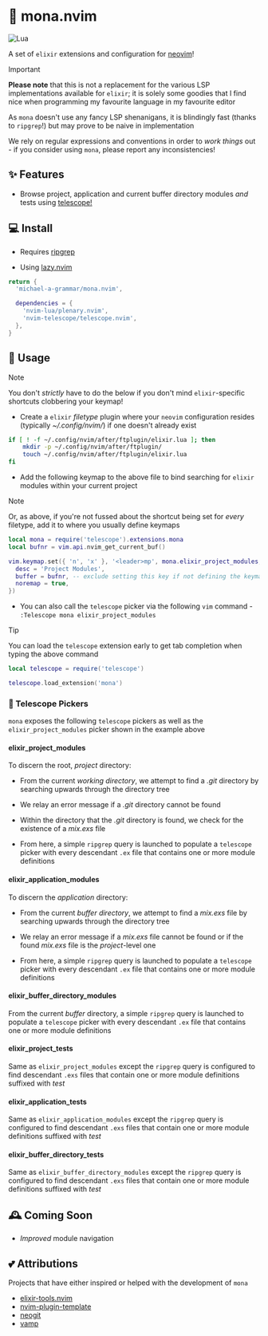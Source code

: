 # 🧪 mona.nvim

![Lua](https://img.shields.io/badge/Made%20with%20Lua-blueviolet.svg?style=for-the-badge&logo=lua)

A set of `elixir` extensions and configuration for [neovim](https://neovim.io/)!

> [!IMPORTANT]
**Please note** that this is not a replacement for the various LSP implementations available for `elixir`; it is solely some
goodies that I find nice when programming my favourite language in my favourite editor

As `mona` doesn't use any fancy LSP shenanigans, it is blindingly fast (thanks to `ripgrep`!) but may prove to be naive in implementation

We rely on regular expressions and conventions in order to _work things_ out - if you consider using `mona`, please report any inconsistencies!

## ✨ Features

- Browse project, application and current buffer directory modules _and_ tests using [telescope!](https://github.com/nvim-telescope/telescope.nvim)

## 💻 Install

- Requires [ripgrep](https://github.com/BurntSushi/ripgrep)

- Using [lazy.nvim](https://github.com/folke/lazy.nvim)

```lua
return {
  'michael-a-grammar/mona.nvim',

  dependencies = {
    'nvim-lua/plenary.nvim',
    'nvim-telescope/telescope.nvim',
  },
}
```

## 🚀 Usage

> [!NOTE]
You don't *strictly* have to do the below if you don't mind `elixir`-specific shortcuts clobbering your keymap!

- Create a `elixir` _filetype_ plugin where your `neovim` configuration resides (typically *~/.config/nvim/*) if one doesn't already exist

```bash
if [ ! -f ~/.config/nvim/after/ftplugin/elixir.lua ]; then
    mkdir -p ~/.config/nvim/after/ftplugin/
    touch ~/.config/nvim/after/ftplugin/elixir.lua
fi
```

- Add the following keymap to the above file to bind searching for `elixir` modules within your current project

> [!NOTE]
Or, as above, if you're not fussed about the shortcut being set for _every_ filetype, add it to where you usually define keymaps


```lua
local mona = require('telescope').extensions.mona
local bufnr = vim.api.nvim_get_current_buf()

vim.keymap.set({ 'n', 'x' }, '<leader>mp', mona.elixir_project_modules, {
  desc = 'Project Modules',
  buffer = bufnr, -- exclude setting this key if not defining the keymap within the `elixir` filetype plugin
  noremap = true,
})

```

- You can also call the `telescope` picker via the following `vim` command - `:Telescope mona elixir_project_modules`

> [!TIP]
You can load the `telescope` extension early to get tab completion when typing the above command

```lua
local telescope = require('telescope')

telescope.load_extension('mona')
```

### 🔭 Telescope Pickers

`mona` exposes the following `telescope` pickers as well as the `elixir_project_modules` picker shown in the example above

#### elixir_project_modules

To discern the root, _project_ directory:

- From the current _working directory_, we attempt to find a _.git_ directory by searching upwards through the directory tree

- We relay an error message if a _.git_ directory cannot be found

- Within the directory that the _.git_ directory is found, we check for the existence of a _mix.exs_ file

- From here, a simple `ripgrep` query is launched to populate a `telescope` picker with every descendant `.ex` file that contains one or more module definitions

#### elixir_application_modules

To discern the _application_ directory:

- From the current _buffer directory_, we attempt to find a _mix.exs_ file by searching upwards through the directory tree

- We relay an error message if a _mix.exs_ file cannot be found or if the found _mix.exs_ file is the _project_-level one

- From here, a simple `ripgrep` query is launched to populate a `telescope` picker with every descendant `.ex` file that contains one or more module definitions

#### elixir_buffer_directory_modules

From the current _buffer_ directory, a simple `ripgrep` query is launched to populate a `telescope` picker with every descendant `.ex` file that contains one or more module definitions

#### elixir_project_tests

Same as `elixir_project_modules` except the `ripgrep` query is configured to find descendant `.exs` files that contain one or more module definitions suffixed with _test_

#### elixir_application_tests

Same as `elixir_application_modules` except the `ripgrep` query is configured to find descendant `.exs` files that contain one or more module definitions suffixed with _test_

#### elixir_buffer_directory_tests

Same as `elixir_buffer_directory_modules` except the `ripgrep` query is configured to find descendant `.exs` files that contain one or more module definitions suffixed with _test_

## 🕰️ Coming Soon

- *Improved* module navigation

## 💕 Attributions

Projects that have either inspired or helped with the development of `mona`

- [elixir-tools.nvim](https://github.com/elixir-tools/elixir-tools.nvim)
- [nvim-plugin-template](https://github.com/ellisonleao/nvim-plugin-template)
- [neogit](https://github.com/NeogitOrg/neogit)
- [vamp](https://github.com/michael-a-grammar/vamp)
